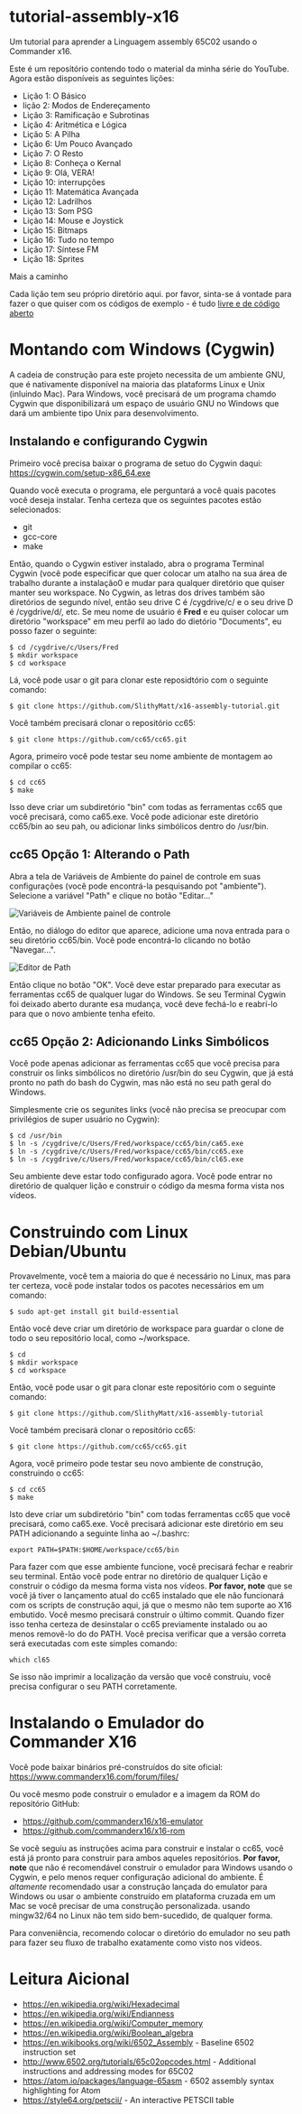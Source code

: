 # tutorial-assembly-x16

Um tutorial para aprender a Linguagem assembly 65C02 usando o Commander x16.

Este é um repositório contendo todo o material da minha série do YouTube. Agora
estão disponíveis as seguintes lições:

- Lição 1: O Básico
- lição 2: Modos de Endereçamento
- Lição 3: Ramificação e Subrotinas
- Lição 4: Aritmética e Lógica
- Lição 5: A Pilha
- Lição 6: Um Pouco Avançado
- Lição 7: O Resto
- Lição 8: Conheça o Kernal
- Lição 9: Olá, VERA!
- Lição 10: interrupções
- Lição 11: Matemática Avançada
- Lição 12: Ladrilhos
- Lição 13: Som PSG
- Lição 14: Mouse e Joystick
- Lição 15: Bitmaps
- Lição 16: Tudo no tempo
- Lição 17: Síntese FM
- Lição 18: Sprites

Mais a caminho

Cada lição tem seu próprio diretório aqui. por favor, sinta-se á vontade para
fazer o que quiser com os códigos de exemplo - é tudo [livre e de código aberto](LICENSE)

# Montando com Windows (Cygwin)

A cadeia de construção para este projeto necessita de um ambiente GNU, que é
nativamente disponível na maioria das plataforms Linux e Unix (inluindo Mac). Para
Windows, você precisará de um programa chamdo Cygwin que disponibilizará um espaço
de usuário GNU no Windows que dará um ambiente tipo Unix para desenvolvimento.

## Instalando e configurando Cygwin

Primeiro você precisa baixar o programa de setuo do Cygwin daqui:
https://cygwin.com/setup-x86_64.exe


Quando você executa o programa, ele perguntará a você quais pacotes vocẽ deseja instalar.
Tenha certeza que os seguintes pacotes estão selecionados:

- git
- gcc-core
- make

Então, quando o Cygwin estiver instalado, abra o programa Terminal Cygwin (você
pode especificar que quer colocar um atalho na sua área de trabalho durante a
instalação0 e mudar para qualquer diretório que quiser manter seu workspace.
No Cygwin, as letras dos drives também são diretórios de segundo nível, então
seu drive C é /cygdrive/c/ e o seu drive D é /cygdrive/d/, etc. Se meu nome
de usuário é **Fred** e eu quiser colocar um diretório "workspace" em meu
perfil ao lado do dietório "Documents", eu posso fazer o seguinte:

```
$ cd /cygdrive/c/Users/Fred
$ mkdir workspace
$ cd workspace
```

Lá, você pode usar o git para clonar este reposidtório com o seguinte comando:

```
$ git clone https://github.com/SlithyMatt/x16-assembly-tutorial.git
```

Você também precisará clonar o repositório cc65:


```
$ git clone https://github.com/cc65/cc65.git
```

Agora, primeiro você pode testar seu nome ambiente de montagem ao compilar o cc65:


```
$ cd cc65
$ make
```

Isso deve criar um subdiretório "bin" com todas as ferramentas cc65 que você precisará,
como ca65.exe. Você pode adicionar este diretório cc65/bin ao seu pah, ou adicionar
links simbólicos dentro do /usr/bin.

## cc65 Opção 1: Alterando o Path

Abra a tela de Variáveis de Ambiente do painel de controle em suas configurações (você pode encontrá-la pesquisando pot "ambiente"). Selecione a variável "Path" e clique no botão "Editar..."

![Variáveis de Ambiente painel de controle](env.png)

Então, no diálogo do editor que aparece, adicione uma nova entrada para o seu diretório cc65/bin.
Você pode encontrá-lo clicando no botão "Navegar...".

![Editor de Path](path.png)

Então clique no botão "OK". Você deve estar preparado para executar as ferramentas cc65 de qualquer lugar do Windows.
Se seu Terminal Cygwin foi deixado aberto durante esa mudança, você deve fechá-lo e reabrí-lo para que o novo ambiente tenha efeito.

## cc65 Opção 2: Adicionando Links Simbólicos

Você pode apenas adicionar as ferramentas cc65 que você precisa para construir os links simbólicos no diretório /usr/bin do seu Cygwin, que já está pronto no path do bash do Cygwin, mas não está no seu path geral do Windows.

Simplesmente crie os segunites links (você não precisa se preocupar com privilégios de super usuário no Cygwin):


```
$ cd /usr/bin
$ ln -s /cygdrive/c/Users/Fred/workspace/cc65/bin/ca65.exe
$ ln -s /cygdrive/c/Users/Fred/workspace/cc65/bin/cc65.exe
$ ln -s /cygdrive/c/Users/Fred/workspace/cc65/bin/cl65.exe
```

Seu ambiente deve estar todo configurado agora.
Você pode entrar no diretório de qualquer lição e construir o código da mesma
forma vista nos vídeos.

# Construindo com Linux Debian/Ubuntu

Provavelmente, você tem a maioria do que é necessário no Linux, mas para ter certeza,
você pode instalar todos os pacotes necessários em um comando:


```
$ sudo apt-get install git build-essential
```

Então você deve criar um diretório de workspace para guardar o clone de todo o seu 
repositório local, como ~/workspace.

```
$ cd
$ mkdir workspace
$ cd workspace
```

Então, você pode usar o git para clonar este repositório com o seguinte comando:


```
$ git clone https://github.com/SlithyMatt/x16-assembly-tutorial
```

Você também precisará clonar o repositório cc65:


```
$ git clone https://github.com/cc65/cc65.git
```

Agora, você primeiro pode testar seu novo ambiente de construção, construindo o cc65:


```
$ cd cc65
$ make
```

Isto deve criar um subdiretório "bin" com todas ferramentas cc65 que você precisará,
como ca65.exe. Vocẽ precisará adicionar este diretório em seu PATH adicionando a seguinte
linha ao ~/.bashrc:

```
export PATH=$PATH:$HOME/workspace/cc65/bin
```

Para fazer com que esse ambiente funcione, você precisará fechar e reabrir seu terminal.
Então você pode entrar no diretório de qualquer Lição e construir o código da mesma forma
vista nos vídeos. **Por favor, note** que se você já tiver o lançamento atual do cc65 instalado
que ele não funcionará com os scripts de construção aqui, já que o mesmo não tem suporte ao X16
embutido. Você mesmo precisará construir o último commit. Quando fizer isso tenha certeza de desinstalar
o cc65 previamente instalado ou ao menos removẽ-lo do do PATH. Você precisa verificar que a versão
correta será executadas com este simples comando:

```
which cl65
```

Se isso não imprimir a localização da versão que você construiu, você precisa
configurar o seu PATH corretamente.

# Instalando o Emulador do Commander X16

Você pode baixar binários pré-construídos do site oficial: https://www.commanderx16.com/forum/files/

Ou você mesmo pode construir o emulador e a imagem da ROM do repositório GitHub:
- https://github.com/commanderx16/x16-emulator
- https://github.com/commanderx16/x16-rom


Se você seguiu as instruções acima para construir e instalar o cc65, você está já pronto
para construir para ambos aqueles repositórios. **Por favor, note** que não é recomendável
construir o emulador para Windows usando o Cygwin, e pelo menos requer configuração adicional
do ambiente. É *altamente* recomendado usar a construção lançada do emulator para Windows ou
usar o ambiente construído em plataforma cruzada em um Mac se você precisar de uma construção
personalizada. usando mingw32/64 no Linux não tem sido bem-sucedido, de qualquer forma.

Para conveniência, recomendo colocar o diretório do emulador no seu path para fazer seu fluxo
de trabalho exatamente como visto nos vídeos.

# Leitura Aicional

- https://en.wikipedia.org/wiki/Hexadecimal
- https://en.wikipedia.org/wiki/Endianness
- https://en.wikipedia.org/wiki/Computer_memory
- https://en.wikipedia.org/wiki/Boolean_algebra
- https://en.wikibooks.org/wiki/6502_Assembly   - Baseline 6502 instruction set
- http://www.6502.org/tutorials/65c02opcodes.html  - Additional instructions and addressing modes for 65C02
- https://atom.io/packages/language-65asm - 6502 assembly syntax highlighting for Atom
- https://style64.org/petscii/ - An interactive PETSCII table
